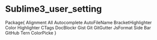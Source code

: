# Sublime3_user_setting

Package{
  Alignment
  All Autocomplete
  AutoFileName
  BracketHighlighter
  Color Highlighter
  CTags
  DocBlockr
  Gist
  Git
  GitGutter
  JsFormat
  Side Bar
  GitHub
  Tern
  ColorPicke
}
